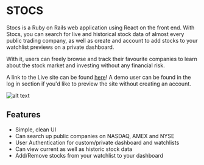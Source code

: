 # STOCS 

Stocs is a Ruby on Rails web application using React on the front end. With Stocs, you can search for live and historical stock data of almost every public trading company, as well as create and account to add stocks to your watchlist previews on a private dashboard.

With it, users can freely browse and track their favourite companies to learn about the stock market and investing without any financial risk.

A link to the Live site can be found [here](https://stocs.herokuapp.com/#/)! A demo user can be found in the log in section if you'd like to preview the site without creating an account.

![alt text](https://github.com/nigelrodrigues15/Stocs/blob/master/app/assets/images/SplashPage.png "Splash Page")

## Features
* Simple, clean UI
* Can search up public companies on  NASDAQ, AMEX and NYSE
* User Authentication for custom/private dashboard and watchlists
* Can view current as well as historic stock data
* Add/Remove stocks from your watchlist to your dashboard

